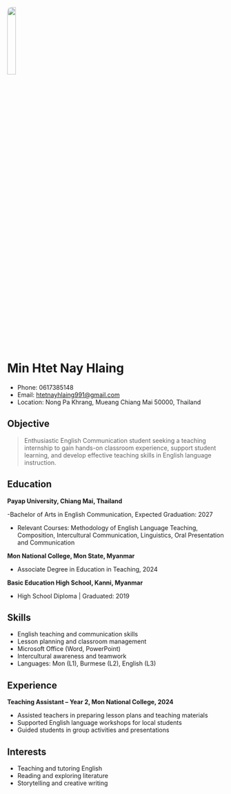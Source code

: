 <img src="https://minhtetnayhlaing.github.io/Minhtet.jpg" width="20%" align="above" style="border-radius:10px;">

# Min Htet Nay Hlaing  
- Phone: 0617385148  
-  Email: htetnayhlaing991@gmail.com
-  Location: Nong Pa Khrang, Mueang Chiang Mai 50000, Thailand

## Objective
>Enthusiastic English Communication student seeking a teaching internship to gain hands-on classroom experience, support student learning, and develop effective teaching skills in English language instruction.
## Education
**Payap University, Chiang Mai, Thailand**

-Bachelor of Arts in English Communication, Expected Graduation: 2027
- Relevant Courses: Methodology of English Language Teaching, Composition, Intercultural Communication, Linguistics, Oral Presentation and Communication

**Mon National College, Mon State, Myanmar**
  - Associate Degree in Education in Teaching, 2024

**Basic Education High School, Kanni, Myanmar** 
- High School Diploma | Graduated: 2019
## Skills
- English teaching and communication skills  
- Lesson planning and classroom management  
- Microsoft Office (Word, PowerPoint)  
- Intercultural awareness and teamwork  
- Languages: Mon (L1), Burmese (L2), English (L3) 
## Experience
**Teaching Assistant – Year 2, Mon National College, 2024**    
- Assisted teachers in preparing lesson plans and teaching materials  
- Supported English language workshops for local students  
- Guided students in group activities and presentations
 ## Interests
- Teaching and tutoring English  
- Reading and exploring literature  
- Storytelling and creative writing  
